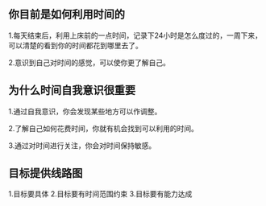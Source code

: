 ## 你目前是如何利用时间的
1.每天结束后，利用上床前的一点时间，记录下24小时是怎么度过的，一周下来，可以清楚的看到你的时间都花到哪里去了。

2.意识到自己对时间的感觉，可以使你更了解自己。

## 为什么时间自我意识很重要
1.通过自我意识，你会发现某些地方可以作调整。

2.了解自己如何花费时间，你就有机会找到可以利用的时间。

3.通过对时间进行关注，你会对时间保持敏感。

## 目标提供线路图
1.目标要具体
2.目标要有时间范围约束
3.目标要有能力达成
